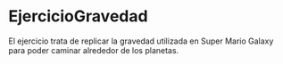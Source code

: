 # EjercicioGravedad
El ejercicio trata de replicar la gravedad utilizada en Super Mario Galaxy para poder caminar alrededor de los planetas.
